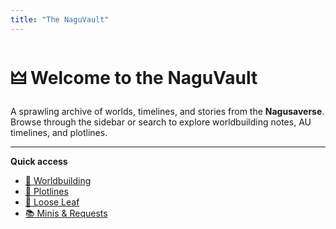 ```yaml
---
title: "The NaguVault"
---
```


# 🜲 Welcome to the NaguVault

A sprawling archive of worlds, timelines, and stories from the **Nagusaverse**.  
Browse through the sidebar or search to explore worldbuilding notes, AU timelines, and plotlines.

---

**Quick access**
- [🌌 Worldbuilding](./Worldbuilding/)
- [📖 Plotlines](./Plotlines/)
- [💭 Loose Leaf](./Loose-Leaf/)
- [📚 Minis & Requests](./Loose-Leaf/Minis%20and%20Requests/)